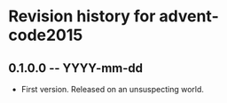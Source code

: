 # Revision history for advent-code2015

## 0.1.0.0 -- YYYY-mm-dd

* First version. Released on an unsuspecting world.

